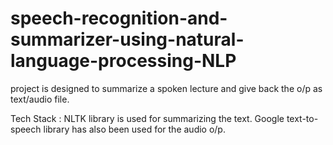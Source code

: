 # speech-recognition-and-summarizer-using-natural-language-processing-NLP
project is designed to summarize a spoken lecture and give back the o/p as text/audio file. 

Tech Stack : 
NLTK library is used for summarizing the text. 
Google text-to-speech library has also been used for the audio o/p.
